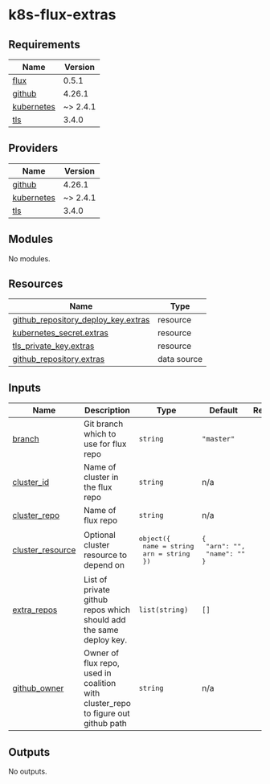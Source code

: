 # k8s-flux-extras

<!-- BEGIN_TF_DOCS -->
## Requirements

| Name | Version |
|------|---------|
| <a name="requirement_flux"></a> [flux](#requirement\_flux) | 0.5.1 |
| <a name="requirement_github"></a> [github](#requirement\_github) | 4.26.1 |
| <a name="requirement_kubernetes"></a> [kubernetes](#requirement\_kubernetes) | ~> 2.4.1 |
| <a name="requirement_tls"></a> [tls](#requirement\_tls) | 3.4.0 |

## Providers

| Name | Version |
|------|---------|
| <a name="provider_github"></a> [github](#provider\_github) | 4.26.1 |
| <a name="provider_kubernetes"></a> [kubernetes](#provider\_kubernetes) | ~> 2.4.1 |
| <a name="provider_tls"></a> [tls](#provider\_tls) | 3.4.0 |

## Modules

No modules.

## Resources

| Name | Type |
|------|------|
| [github_repository_deploy_key.extras](https://registry.terraform.io/providers/integrations/github/4.26.1/docs/resources/repository_deploy_key) | resource |
| [kubernetes_secret.extras](https://registry.terraform.io/providers/hashicorp/kubernetes/latest/docs/resources/secret) | resource |
| [tls_private_key.extras](https://registry.terraform.io/providers/hashicorp/tls/3.4.0/docs/resources/private_key) | resource |
| [github_repository.extras](https://registry.terraform.io/providers/integrations/github/4.26.1/docs/data-sources/repository) | data source |

## Inputs

| Name | Description | Type | Default | Required |
|------|-------------|------|---------|:--------:|
| <a name="input_branch"></a> [branch](#input\_branch) | Git branch which to use for flux repo | `string` | `"master"` | no |
| <a name="input_cluster_id"></a> [cluster\_id](#input\_cluster\_id) | Name of cluster in the flux repo | `string` | n/a | yes |
| <a name="input_cluster_repo"></a> [cluster\_repo](#input\_cluster\_repo) | Name of flux repo | `string` | n/a | yes |
| <a name="input_cluster_resource"></a> [cluster\_resource](#input\_cluster\_resource) | Optional cluster resource to depend on | <pre>object({<br>    name = string<br>    arn  = string<br>  })</pre> | <pre>{<br>  "arn": "",<br>  "name": ""<br>}</pre> | no |
| <a name="input_extra_repos"></a> [extra\_repos](#input\_extra\_repos) | List of private github repos which should add the same deploy key. | `list(string)` | `[]` | no |
| <a name="input_github_owner"></a> [github\_owner](#input\_github\_owner) | Owner of flux repo, used in coalition with cluster\_repo to figure out github path | `string` | n/a | yes |

## Outputs

No outputs.
<!-- END_TF_DOCS -->